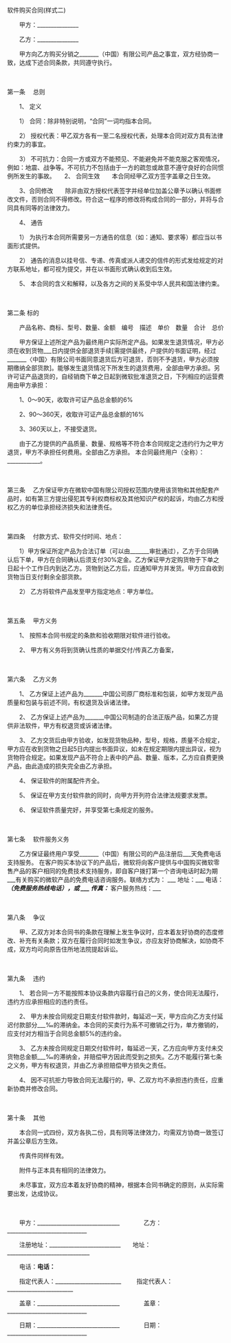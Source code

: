 



软件购买合同(样式二)



 

　　甲方：_______________ 

　　乙方：_______________　　

　　甲方向乙方购买分销之_______（中国）有限公司产品之事宜，双方经协商一致，达成下述合同条款，共同遵守执行。

　　

第一条
　总则　　

　　1、 定义　　

　　1） 合同：除非特别说明，“合同”一词均指本合同。

　　2） 授权代表：甲乙双方各有一至二名授权代表，处理本合同对双方具有法律约束力的事宜。

　　3） 不可抗力：合同一方或双方不能预见、不能避免并不能克服之客观情况，例如：地震、战争等。不可抗力不包括由于一方的疏忽或故意不遵守良好的合同惯例所发生的事故。　　2、 合同生效　　本合同经甲乙双方签字盖章之日生效。　　

　　3、合同修改　　除非由双方授权代表签字并经单位加盖公章予以确认书面修改文件，否则合同不得修改。符合这一程序的修改将构成合同的一部分，并将与合同具有同等的法律效力。

　　4、 通告　　

　　1） 为执行本合同所需要另一方通告的信息（如：通知、要求等）都应当以书面形式提供。

　　2） 通告的消息以挂号信、专递、传真或派人递交的信件的形式发给规定的对方联系地址，都可视为提交，并在以书面形式确认收到后生效。　　

　　5、 本合同的含义和解释，以及各方之间的关系受中华人民共和国法律约束。

　　

第二条
标的　　

　　产品名称、商标、型号、数量、金额　编号　描述　单价　数量　合计　总价　　

　　甲方保证上述所定产品为最终用户实际所定产品。如果发生退货情况，甲方必须在收到货物___日内提供全部退货手续[需提供最终，户提供的书面证明，经过_______〈中国〉有限公司书面同意退货后方可退货，否则不予退货，甲方必须按期缴纳全部货款]。能够发生退货情况下所发生的退货费用，全部由甲方承担。另许可证产品退货的，自经销商下单之日起到微软批准退货之日，下列相应的运营费用由甲方承担：

　　1、0～90天，收取许可证产品总金额的6%

　　2、90～360天，收取许可证产品总金额的16%

　　3、360天以上，不接受退货。 　　

　　由于乙方提供的产品质量、数量、规格等不符合本合同规定之违约行为之甲方退货，甲方不承担任何费用。全部由乙方承担。 本合同最终用户（全称）：____________。

　　

第三条
　乙方保证甲方在微软中国有限公司授权范围内使用该货物和其他配套产品时，如有第三方提出侵犯其专利权商标权及其他知识产权的起诉，均由乙方和授权乙方的单位承担经济损失和法律责任。

　　

第四条
　付款方式、软件交付时间、地点：　　

　　1）甲方保证所定产品为合法订单（可以由_______审批通过），乙方于合同确认后下单，甲方在合同确认后须支付30%定金。乙方保证甲方定购货物于下单之日起十个工作日内到达乙方。货物到达乙方后，应通知甲方并发货。甲方应自收到货物当日支付剩余全部货款。

　　2） 乙方将软件产品发至甲方指定地点：甲方单位。

　　

第五条
　甲方义务　　

　　1、 按照本合同书规定的条款和验收期限对软件进行验收。

　　2、 甲方有义务将到货确认性质的单据交付/传真乙方备案，

　　

第六条
　乙方义务　　

　　1、 乙方保证上述产品为_______中国公司原厂商标准和包装，如甲方发现产品质量和包装与前述不同，有权退货及诉诸法律。

　　2、 乙方保证上述产品为_______中国公司制造的合法正版产品，如果乙方提供非法软件，甲方有权退货或诉诸法律。

　　3、 乙方交货后由甲方验收，如发现货物品种，型号，规格，质量不合规定，甲方应在收到货物之日起5日内提出书面异议，如未在规定期限内提出异议，视为货物符合规定。如果发现产品不符合上表中的产品、数量、版本，乙方应自费更换产品，由此造成的损失完全由乙方承担。

　　4、 保证软件的附属配件齐全。

　　5、 保证在甲方支付软件款的同时，向甲方开列符合法律法规要求发票。

　　6、 保证软件质量完好，并享受第七条规定的服务。

　　

第七条
　软件服务义务　　

　　乙方保证最终用户享受_______（中国）有限公司的产品注册后___天免费电话支持服务。 在客户购买本协议下的产品后，微软将向客户提供与中国购买微软零售产品的客户相同的免费技术支持服务，即自客户拨打第一个咨询电话时起为期___有关购买的微软产品的免费电话咨询服务。联络方式为： ___ 地址：___ 电话：___（免费服务热线电话），或 ___ 传真：___ 客户服务热线：___

　　

第八条
　争议　　

　　甲、乙双方对本合同书的条款在理解上发生争议时，应本着友好协商的态度修改、补充有关条款；双方在履行合同时如发生争议，亦应友好协商解决，如协商不成，双方均可向原告住所地法院提起诉讼。

　　

第九条
　违约　　

　　1、 若合同一方不能按照本协议条款内容履行自己的义务，使合同无法履行，违约方应承担相应的违约责任。 

　　2、 甲方未按合同规定日期支付软件款时，每延迟一天，甲方应向乙方支付延迟付款部分___‰的滞纳金。本合同的买卖行为系不可撤销之行为，单方撤销的，应支付对方相当于合同总金额5%的违约金。

　　3、 乙方未按合同规定日期交付软件时，每延迟一天，乙方应向甲方支付未交货物总金额___‰的滞纳金，并赔偿甲方因此而受到之损失。乙方不能履行第七条之义务，甲方有权退货，并由乙方承担赔偿甲方损失之责任。

　　4、 因不可抗拒力导致合同无法履行的，甲、乙双方均不承担违约责任，应重新协商并修改合同。

　　

第十条
　其他　　

　　本合同一式四份，双方各执二份，具有同等法律效力，均需双方协商一致签订并盖公章后方生效。

　　传真件同样有效。

　　附件与正本具有相同的法律效力。

　　未尽事宜，双方应本着友好协商的精神，根据本合同书确定的原则，从实际需要出发，达成协议。　　

　　

　　甲方：______________________________　　　　乙方： _____________________________

　　注册地址：__________________________　　地址：______________________________

　　电话：______________________________电话：______________________________

　　指定代表人：________________________ 　　 指定代表人：________________________

　　盖章：______________________________　　　　盖章：_____________________________

　　日期：______________________________　　　　日期：_____________________________